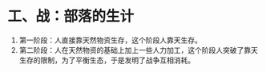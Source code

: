 # 工、战：部落的生计

1. 第一阶段：人直接靠天然物资生存，这个阶段人靠天生存。
2. 第二阶段：人在天然物资的基础上加上一些人力加工，这个阶段人突破了靠天生存的限制，为了平衡生态，于是发明了战争互相消耗。
